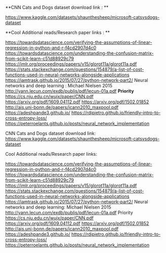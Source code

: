 **CNN Cats and Dogs dataset download link : **

  https://www.kaggle.com/datasets/shaunthesheep/microsoft-catsvsdogs-dataset

**Cool Additional reads/Research paper links : **

  https://towardsdatascience.com/verifying-the-assumptions-of-linear-regression-in-python-and-r-f4cd2907d4c0
  https://towardsdatascience.com/understanding-the-confusion-matrix-from-scikit-learn-c51d88929c79
  https://jmlr.org/proceedings/papers/v15/glorot11a/glorot11a.pdf
  https://stats.stackexchange.com/questions/154879/a-list-of-cost-functions-used-in-neural-networks-alongside-applications
  https://iamtrask.github.io/2015/07/27/python-network-part2/
  Neural networks and deep learning : Michael Nielsen 2015
  http://yann.lecun.com/exdb/publis/pdf/lecun-01a.pdf **Priority**
  https://cs.nju.edu.cn/wujx/paper/CNN.pdf
  https://arxiv.org/pdf/1609.04112.pdf
  https://arxiv.org/pdf/1502.01852
  http://ais.uni-bonn.de/papers/icann2010_maxpool.pdf
  https://adeshpande3.github.io/
  https://rdipietro.github.io/friendly-intro-to-cross-entropy-loss/
  https://peterroelants.github.io/posts/neural_network_implementation



CNN Cats and Dogs dataset download link:
https://www.kaggle.com/datasets/shaunthesheep/microsoft-catsvsdogs-dataset

Cool Additional reads/Research paper links:

https://towardsdatascience.com/verifying-the-assumptions-of-linear-regression-in-python-and-r-f4cd2907d4c0
https://towardsdatascience.com/understanding-the-confusion-matrix-from-scikit-learn-c51d88929c79
https://jmlr.org/proceedings/papers/v15/glorot11a/glorot11a.pdf
https://stats.stackexchange.com/questions/154879/a-list-of-cost-functions-used-in-neural-networks-alongside-applications
https://iamtrask.github.io/2015/07/27/python-network-part2/
Neural networks and deep learning: Michael Nielsen 2015
http://yann.lecun.com/exdb/publis/pdf/lecun-01a.pdf Priority
https://cs.nju.edu.cn/wujx/paper/CNN.pdf
https://arxiv.org/pdf/1609.04112.pdf
https://arxiv.org/pdf/1502.01852
http://ais.uni-bonn.de/papers/icann2010_maxpool.pdf
https://adeshpande3.github.io/
https://rdipietro.github.io/friendly-intro-to-cross-entropy-loss/
https://peterroelants.github.io/posts/neural_network_implementation
